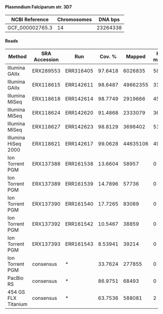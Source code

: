 #### Plasmodium Falciparum str. 3D7

| NCBI Reference  | Chromosomes | DNA bps  |
| --------------- | ----------- | -------- |
| GCF_000002765.3 | 14          | 23264338 |

#### Reads

|        Method       | SRA Accession |    Run    |  Cov. % |  Mapped  | Half-mapped | Unmapped |  Length | Paired? | SNPs |
|---------------------|---------------|-----------|---------|----------|-------------|----------|---------|---------|------|
| Illumina GAIIx      | ERX289553     | ERR316405 | 97.6418 |  6026835 |       58874 |   117220 | 76      | Y       | 2222 |
| Illumina GAIIx      | ERX118615     | ERR142611 | 98.6487 | 49662355 |      316867 |  1012264 | 76      | Y       | 2281 |
| Illumina MiSeq      | ERX118618     | ERR142614 | 98.7749 |  2919666 |       45211 |   367128 | 150     | Y       | 2048 |
| Illumina MiSeq      | ERX118624     | ERR142620 | 91.4868 |  2333079 |       36757 |   200248 | 151     | Y       | 1399 |
| Illumina MiSeq      | ERX118627     | ERR142623 | 98.8129 |  3698402 |       51031 |   369054 | 151     | Y       | 2021 |
| Illumina HiSeq 2000 | ERX118621     | ERR142617 | 99.0628 | 44635106 |      491384 |  3642802 | 75      | Y       | 2407 |
| Ion Torrent PGM     | ERX137388     | ERR161538 | 13.6604 |    58957 |           0 |  1674477 | 14-1803 | N       |  182 |
| Ion Torrent PGM     | ERX137389     | ERR161539 | 14.7896 |    57736 |           0 |  1578948 | 14-615  | N       |   57 |
| Ion Torrent PGM     | ERX137390     | ERR161540 | 17.7265 |    83089 |           0 |  1722461 | 14-992  | N       |  102 |
| Ion Torrent PGM     | ERX137392     | ERR161542 | 10.5467 |    38859 |           0 |  1954645 | 14-1199 | N       |  131 |
| Ion Torrent PGM     | ERX137393     | ERR161543 | 8.53941 |    39214 |           0 |  1920350 | 14-1585 | N       |   43 |
| Ion Torrent PGM     | consensus     | *         | 33.7624 |   277855 |           0 |  8850881 | 14-1803 | N       |  393 |
| PacBio RS           | consensus     | *         | 86.9751 |    68493 |           0 |    94023 | 1-3344  | N       |  169 |
| 454 GS FLX Titanium | consensus     | *         | 63.7536 |   588081 |           2 |  1542896 | 1-1196  | N       | 1186 |
